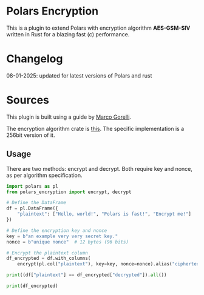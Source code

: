 # Polars Encryption

This is a plugin to extend Polars with encryption algorithm **AES-GSM-SIV** written in Rust for a blazing fast (c) performance.

# Changelog
08-01-2025: updated for latest versions of Polars and rust


# Sources

This plugin is built using a guide by [Marco Gorelli](https://marcogorelli.github.io/polars-plugins-tutorial/).

The encryption algorithm crate is [this](https://docs.rs/aes-gcm-siv/latest/aes_gcm_siv/). The specific implementation is a 256bit version of it. 

## Usage

There are two methods: encrypt and decrypt. Both require key and nonce, as per algorithm specification.

```python
import polars as pl
from polars_encryption import encrypt, decrypt

# Define the DataFrame
df = pl.DataFrame({
    "plaintext": ["Hello, world!", "Polars is fast!", "Encrypt me!"]
})

# Define the encryption key and nonce
key = b"an example very very secret key."
nonce = b"unique nonce"  # 12 bytes (96 bits)

# Encrypt the plaintext column
df_encrypted = df.with_columns(
    encrypt(pl.col("plaintext"), key=key, nonce=nonce).alias("ciphertext")).with_columns(decrypt(pl.col("ciphertext"), key=key, nonce=nonce).alias("decrypted"))

print((df["plaintext"] == df_encrypted["decrypted"]).all())

print(df_encrypted)
```
